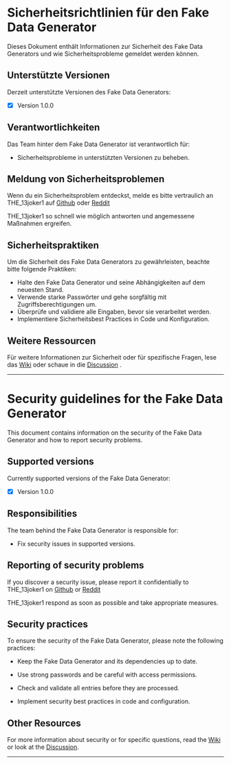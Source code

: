 # Sicherheitsrichtlinien für den Fake Data Generator

Dieses Dokument enthält Informationen zur Sicherheit des Fake Data Generators und wie Sicherheitsprobleme gemeldet werden können.

## Unterstützte Versionen

Derzeit unterstützte Versionen des Fake Data Generators:

- [x] Version 1.0.0

## Verantwortlichkeiten

Das Team hinter dem Fake Data Generator ist verantwortlich für:

- Sicherheitsprobleme in unterstützten Versionen zu beheben.

## Meldung von Sicherheitsproblemen

Wenn du ein Sicherheitsproblem entdeckst, melde es bitte vertraulich an THE_13joker1 auf [Github](https://github.com/the13joker1) oder [Reddit](https://www.reddit.com/user/THE_13joker1/)

THE_13joker1 so schnell wie möglich antworten und angemessene Maßnahmen ergreifen.

## Sicherheitspraktiken

Um die Sicherheit des Fake Data Generators zu gewährleisten, beachte bitte folgende Praktiken:

- Halte den Fake Data Generator und seine Abhängigkeiten auf dem neuesten Stand.
- Verwende starke Passwörter und gehe sorgfältig mit Zugriffsberechtigungen um.
- Überprüfe und validiere alle Eingaben, bevor sie verarbeitet werden.
- Implementiere Sicherheitsbest Practices in Code und Konfiguration.

## Weitere Ressourcen

Für weitere Informationen zur Sicherheit oder für spezifische Fragen, lese das [Wiki](https://github.com/the13joker1/Fake-data-generator/wiki) oder schaue in die [Discussion](https://github.com/the13joker1/Fake-data-generator/discussions) .
***
# Security guidelines for the Fake Data Generator

This document contains information on the security of the Fake Data Generator and how to report security problems.

## Supported versions

Currently supported versions of the Fake Data Generator:

- [x] Version 1.0.0

## Responsibilities

The team behind the Fake Data Generator is responsible for:

- Fix security issues in supported versions.

## Reporting of security problems

If you discover a security issue, please report it confidentially to THE_13joker1 on [Github](https://github.com/the13joker1) or [Reddit](https://www.reddit.com/user/THE_13joker1/)

THE_13joker1 respond as soon as possible and take appropriate measures.

## Security practices

To ensure the security of the Fake Data Generator, please note the following practices:

- Keep the Fake Data Generator and its dependencies up to date.

- Use strong passwords and be careful with access permissions.

- Check and validate all entries before they are processed.

- Implement security best practices in code and configuration.

## Other Resources

For more information about security or for specific questions, read the [Wiki](https://github.com/the13joker1/Fake-data-generator/wiki) or look at the [Discussion](https://github.com/the13joker1/Fake-data-generator/discussions).

***
